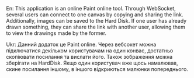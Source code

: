 En:
This application is an online Paint online tool. Through WebSocket, several users can connect to one canvas by copying and sharing the link. Additionally, images can be saved to the Hard Disk. If one user has already drawn something, they can share the link with another user, allowing them to view the drawings made by the former.

Ukr:
Данний додаток це Paint online. Через вебсокет можна підключатися декільком користувачам на один конвас, достатньо скопіювати посилання та вислати його. Також зображення можна зберігати на HardDisk. Якщо один користувач вже щось намалював, скине посилання іншому, в іншого відкриються малюнки попереднього.
